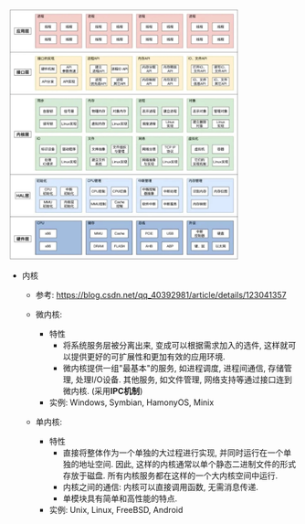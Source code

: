 <img alt="" src="./pic/os_arch.jpg" width="80%" height="80%">

* 内核
    * 参考: https://blog.csdn.net/qq_40392981/article/details/123041357
    * 微内核: 
        * 特性
            * 将系统服务层被分离出来, 变成可以根据需求加入的选件, 这样就可以提供更好的可扩展性和更加有效的应用环境. 
            * 微内核提供一组"最基本"的服务, 如进程调度, 进程间通信, 存储管理, 处理I/O设备. 其他服务, 如文件管理, 网络支持等通过接口连到微内核. (采用**IPC机制**)
        * 实例: Windows, Symbian, HamonyOS, Minix
    
    * 单内核: 
        * 特性
            * 直接将整体作为一个单独的大过程进行实现, 并同时运行在一个单独的地址空间. 因此, 这样的内核通常以单个静态二进制文件的形式存放于磁盘. 所有内核服务都在这样的一个大内核空间中运行. 
            * 内核之间的通信: 内核可以直接调用函数, 无需消息传递. 
            * 单模块具有简单和高性能的特点. 
        * 实例: Unix, Linux, FreeBSD, Android